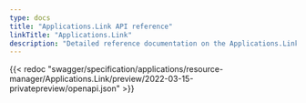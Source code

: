 ```yaml
---
type: docs
title: "Applications.Link API reference"
linkTitle: "Applications.Link"
description: "Detailed reference documentation on the Applications.Link API"
---
```


{{< redoc "swagger/specification/applications/resource-manager/Applications.Link/preview/2022-03-15-privatepreview/openapi.json" >}}
